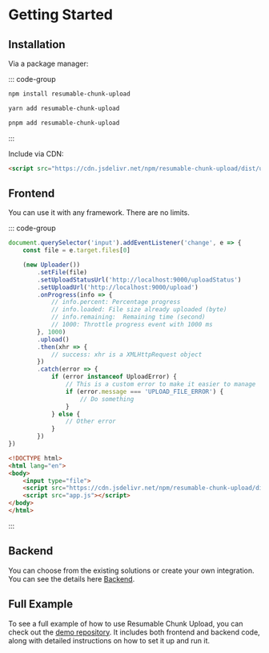 # Getting Started

## Installation

Via a package manager:

::: code-group

```bash [npm]
npm install resumable-chunk-upload
```

```bash [yarn]
yarn add resumable-chunk-upload
```

```bash [pnpm]
pnpm add resumable-chunk-upload
```

:::

Include via CDN:

```html
<script src="https://cdn.jsdelivr.net/npm/resumable-chunk-upload/dist/uploader.min.js"></script>
```

## Frontend

You can use it with any framework. There are no limits.

::: code-group

```js [app.js]
document.querySelector('input').addEventListener('change', e => {
    const file = e.target.files[0]

    (new Uploader())
        .setFile(file)
        .setUploadStatusUrl('http://localhost:9000/uploadStatus')
        .setUploadUrl('http://localhost:9000/upload')
        .onProgress(info => {
            // info.percent: Percentage progress
            // info.loaded: File size already uploaded (byte)
            // info.remaining:  Remaining time (second)
            // 1000: Throttle progress event with 1000 ms
        }, 1000)
        .upload()
        .then(xhr => {
            // success: xhr is a XMLHttpRequest object
        })
        .catch(error => {
            if (error instanceof UploadError) {
                // This is a custom error to make it easier to manage
                if (error.message === 'UPLOAD_FILE_ERROR') {
                    // Do something
                }
            } else {
                // Other error
            }
        })
})
```

```html
<!DOCTYPE html>
<html lang="en">
<body>
    <input type="file">
    <script src="https://cdn.jsdelivr.net/npm/resumable-chunk-upload/dist/uploader.min.js"></script>
    <script src="app.js"></script>
</body>
</html>
```

:::

## Backend

You can choose from the existing solutions or create your own integration. You can see the details here [Backend](/guide/backend-overview).

## Full Example

To see a full example of how to use Resumable Chunk Upload, you can check out the [demo repository](https://github.com/heryTz/resumable-chunk-upload/tree/main/examples). It includes both frontend and backend code, along with detailed instructions on how to set it up and run it.
